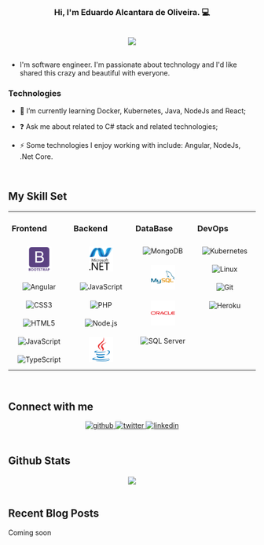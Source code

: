 ### <div align="center">Hi, I'm Eduardo Alcantara de Oliveira. 💻</div>  
<br>  

<div align="center">
<img src="https://github.com/eduardoao/EduardoAlcantaradeOliveira/blob/main/novo_logo.jpg" align="center" style="width: 90% height:50%" />
</div>  
  
<br>

- I'm software engineer. I'm passionate about technology and I'd like shared this crazy and beautiful with everyone.
  
  



### Technologies  
- 🌱 I’m currently learning Docker, Kubernetes, Java, NodeJs and React;  
  

- ❓ Ask me about related to C# stack and related technologies;  
  

- ⚡ Some technologies I enjoy working with include: Angular, NodeJs, .Net Core.  
  

<br/>  


## My Skill Set  
<table><tr><td valign="top" width="25%">



### Frontend  
<div align="center">  
<img style="margin: 10px" src="https://raw.githubusercontent.com/devicons/devicon/master/icons/bootstrap/bootstrap-plain-wordmark.svg" alt="Bootstrap" height="50" />  
<img style="margin: 10px" src="https://angular.io/assets/images/logos/angular/angular.svg" alt="Angular" height="50" />  
<img style="margin: 10px" src="https://profilinator.rishav.dev/skills-assets/css3-original-wordmark.svg" alt="CSS3" height="50" />  
<img style="margin: 10px" src="https://profilinator.rishav.dev/skills-assets/html5-original-wordmark.svg" alt="HTML5" height="50" /> 
<img style="margin: 10px" src="https://profilinator.rishav.dev/skills-assets/javascript-original.svg" alt="JavaScript" height="50" />  
<img style="margin: 10px" src="https://profilinator.rishav.dev/skills-assets/typescript-original.svg" alt="TypeScript" height="50" /> 
</div>

</td><td valign="top" width="25%">

### Backend  
<div align="center">  
  <img style="margin: 10px" src="https://raw.githubusercontent.com/devicons/devicon/master/icons/dot-net/dot-net-original-wordmark.svg" alt="DotNet" height="50" />  
  <img style="margin: 10px" src="https://profilinator.rishav.dev/skills-assets/javascript-original.svg" alt="JavaScript" height="50" />   
  <img style="margin: 10px" src="https://profilinator.rishav.dev/skills-assets/php-original.svg" alt="PHP" height="50" />  
  <img style="margin: 10px" src="https://profilinator.rishav.dev/skills-assets/nodejs-original-wordmark.svg" alt="Node.js" height="50" />  
  <img style="margin: 10px" src="https://raw.githubusercontent.com/devicons/devicon/master/icons/java/java-original.svg" alt="Java" height="50" />  
 
</div>

</td><td valign="top" width="25%">  
  
 ### DataBase  
<div align="center"> 
<img style="margin: 10px" src="https://profilinator.rishav.dev/skills-assets/mongodb-original-wordmark.svg" alt="MongoDB" height="50" />  
<img style="margin: 10px" src="https://raw.githubusercontent.com/devicons/devicon/master/icons/mysql/mysql-original-wordmark.svg" alt="MySql" height="50" />  
<img style="margin: 10px" src="https://raw.githubusercontent.com/devicons/devicon/master/icons/oracle/oracle-original.svg" alt="Oracle" height="50" /> 
<img style="margin: 10px" src="https://www.svgrepo.com/show/303229/microsoft-sql-server-logo.svg" alt="SQL Server" height="50" /> 

 
</div>

</td><td valign="top" width="25%">


### DevOps  
<div align="center">  
<img style="margin: 10px" src="https://profilinator.rishav.dev/skills-assets/kubernetes-icon.svg" alt="Kubernetes" height="50" />  
<img style="margin: 10px" src="https://profilinator.rishav.dev/skills-assets/linux-original.svg" alt="Linux" height="50" />  
<img style="margin: 10px" src="https://profilinator.rishav.dev/skills-assets/git-scm-icon.svg" alt="Git" height="50" />   
<img style="margin: 10px" src="https://www.vectorlogo.zone/logos/heroku/heroku-icon.svg" alt="Heroku" height="50" />   
</div>

</td></tr></table>  

<br/>  


## Connect with me  
<div align="center">
<a href="https://github.com/eduardoao" target="_blank">
<img src=https://img.shields.io/badge/github-%2324292e.svg?&style=for-the-badge&logo=github&logoColor=white alt=github style="margin-bottom: 5px;" />
</a>
<a href="https://twitter.com/eduardoao target="_blank">
<img src=https://img.shields.io/badge/twitter-%2300acee.svg?&style=for-the-badge&logo=twitter&logoColor=white alt=twitter style="margin-bottom: 5px;" />
</a>
<a href="https://www.linkedin.com/in/eduardo-alcantara-de-oliveira-58454712" target="_blank">
<img src=https://img.shields.io/badge/linkedin-%231E77B5.svg?&style=for-the-badge&logo=linkedin&logoColor=white alt=linkedin style="margin-bottom: 5px;" />
</a>  
</div>  
<br/>  


## Github Stats  
<div align="center"><img src="https://github-readme-stats.vercel.app/api?username=eduardoao&show_icons=true&count_private=true&hide_border=true" align="center" /></div>  

<br/>  


## Recent Blog Posts  
<!-- BLOG-POST-LIST:START -->  
Coming soon
<!-- BLOG-POST-LIST:END -->  

